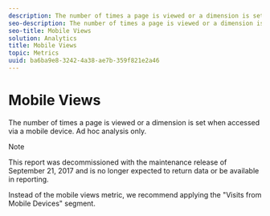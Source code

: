 ```yaml
---
description: The number of times a page is viewed or a dimension is set when accessed via a mobile device. Ad hoc analysis only.
seo-description: The number of times a page is viewed or a dimension is set when accessed via a mobile device. Ad hoc analysis only.
seo-title: Mobile Views
solution: Analytics
title: Mobile Views
topic: Metrics
uuid: ba6ba9e8-3242-4a38-ae7b-359f821e2a46
---
```


# Mobile Views

The number of times a page is viewed or a dimension is set when accessed via a mobile device. Ad hoc analysis only.

>[!NOTE]
>
>This report was decommissioned with the maintenance release of September 21, 2017 and is no longer expected to return data or be available in reporting.

Instead of the mobile views metric, we recommend applying the "Visits from Mobile Devices" segment. 
